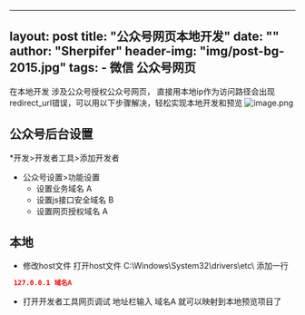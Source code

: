
---
layout:     post
title:      "公众号网页本地开发"
date:       ""
author:     "Sherpifer"
header-img: "img/post-bg-2015.jpg"
tags:
    - 微信 公众号网页 
---
在本地开发 涉及公众号授权公众号网页， 直接用本地ip作为访问路径会出现redirect_url错误，可以用以下步骤解决，轻松实现本地开发和预览
![image.png](https://upload-images.jianshu.io/upload_images/25292152-a5d34e78b2efb32a.png?imageMogr2/auto-orient/strip%7CimageView2/2/w/1240)

## 公众号后台设置
*开发>开发者工具>添加开发者
- 公众号设置>功能设置
  - 设置业务域名 A
  - 设置js接口安全域名 B
  - 设置网页授权域名 A

## 本地
- 修改host文件 
打开host文件 C:\Windows\System32\drivers\etc\ 添加一行
 ``` json
  127.0.0.1 域名A
```
- 打开开发者工具网页调试
地址栏输入 域名A 就可以映射到本地预览项目了